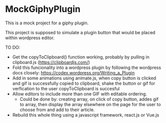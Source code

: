 # MockGiphyPlugin
This is a mock project for a giphy plugin. 

This project is supposed to simulate a plugin button that would be placed within wordpress editor.

TO DO:
- Get the copyToClipboard() function working, probably by pulling in clipboard.js (https://clipboardjs.com/)
- Fold this funcionality into a wordpress plugin by following the wordpress docs closely: https://codex.wordpress.org/Writing_a_Plugin
- Add in some animations using animate.js, when copy button is clicked and gif is successfully copied to clipboard, shake the button or gif for verfication to the user copyToClipboard is succesful
- Allow editors to include more than one GIF with editable ordering. 
	- Could be done by: creating array, on click of copy button, addes gif to array, then display the array 
	elsewhere on the page for the user to choose from and add to their article.
- Rebuild this whole thing using a javascript framework, react.js or Vue.js